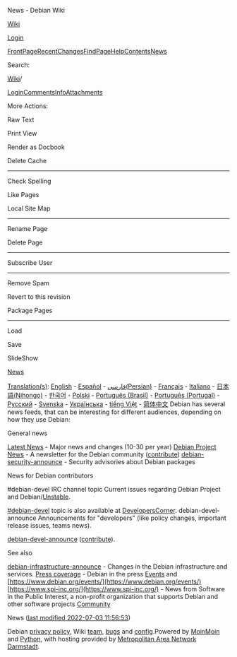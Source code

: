 News - Debian Wiki

[](https://www.debian.org)

[Wiki](/FrontPage)

[Login](/News?action=login)

[FrontPage](/FrontPage)[RecentChanges](/RecentChanges)[FindPage](/FindPage)[HelpContents](/HelpContents)[News](/News)

Search:

[](https://www.debian.org)

[Wiki](/FrontPage)/

[Login](/News?action=login)[Comments](#)[Info](/News?action=info)[Attachments](/News?action=AttachFile)

More Actions:

Raw Text

Print View

Render as Docbook

Delete Cache

------------------------

Check Spelling

Like Pages

Local Site Map

------------------------

Rename Page

Delete Page

------------------------

Subscribe User

------------------------

Remove Spam

Revert to this revision

Package Pages

------------------------

Load

Save

SlideShow

[News](/News)

[Translation(s)](/DebianWiki/EditorGuide#translation): [English](/News) - [Español](/es/News) - [فارسی(Persian)](/fa/News) - [Français](/fr/News) - [Italiano](/it/News) - [日本語(Nihongo)](/ja/News) - [한국어](/ko/News) - [Polski](/pl/Wiadomo%C5%9Bci) - [Português (Brasil)](/pt_BR/News) - [Português (Portugal)](/pt_PT/News) - [Русский](/ru/News) - [Svenska](/sv/News) - [Українська](/uk/News) - [tiếng Việt](/vi/News) - [简体中文](/zh_CN/News)  Debian has several news feeds, that can be interesting for different audiences, depending on how they use Debian: 

General news

[Latest News](https://www.debian.org/News) - Major news and changes (10-30 per year) [Debian Project News](https://www.debian.org/News/project/) - A newsletter for the Debian community ([contribute](/ProjectNews)) [debian-security-announce](https://www.debian.org/security/#DSAS) - Security advisories about Debian packages  

News for Debian contributors

#debian-devel IRC channel topic Current issues regarding Debian Project and Debian/[Unstable](/DebianUnstable). 

[#debian-devel](ircs://irc.debian.org/#debian-devel) topic is also available at [DevelopersCorner](/DevelopersCorner). debian-devel-announce Announcements for "developers" (like policy changes, important release issues, teams news). 

[debian-devel-announce](https://lists.debian.org/debian-devel-announce) ([contribute](/DeveloperNews)). 

See also

[debian-infrastructure-announce](https://lists.debian.org/debian-infrastructure-announce/) - Changes in the  Debian infrastructure and services. [Press coverage](/PressCoverage) - Debian in the press [Events](/DebianEvents) and [https://www.debian.org/events/](https://www.debian.org/events/) [https://www.spi-inc.org/](https://www.spi-inc.org/) - News from Software in the Public Interest, a non-profit organization that supports Debian and other software projects  [Community](/Community) 

News  ([last modified 2022-07-03 11:56:53](/News?action=info))

Debian [privacy policy](https://www.debian.org/legal/privacy), Wiki [team](/Teams/DebianWiki), [bugs](https://bugs.debian.org/wiki.debian.org) and [config](https://salsa.debian.org/debian/wiki.debian.org).Powered by [MoinMoin](https://moinmo.in/) and [Python](https://moinmo.in/Python), with hosting provided by [Metropolitan Area Network Darmstadt](https://www.man-da.de/).
